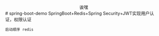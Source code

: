 <center>诶嘿</center>
#  spring-boot-demo
SpringBoot+Redis+Spring Security+JWT实现用户认证，权限认证

`
启动顺序
redis
`
